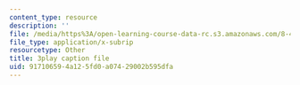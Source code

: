 ```yaml
---
content_type: resource
description: ''
file: /media/https%3A/open-learning-course-data-rc.s3.amazonaws.com/8-422-atomic-and-optical-physics-ii-spring-2013/917106594a125fd0a07429002b595dfa_Ih01TfuEfqU.vtt
file_type: application/x-subrip
resourcetype: Other
title: 3play caption file
uid: 91710659-4a12-5fd0-a074-29002b595dfa
---
```

